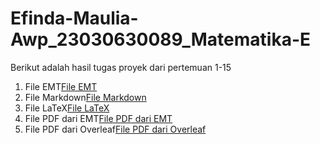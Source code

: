 # Efinda-Maulia-Awp_23030630089_Matematika-E
Berikut adalah hasil tugas proyek dari pertemuan 1-15
1. File EMT[File EMT](https://github.com/Efinda21/Efinda-Maulia-Awp_23030630089_Matematika-E/blob/03b77f5897a8881831af7f61164f04f4503b4ace/Efinda%20Maulia%20Awp_230630089_Proyek%20APLIKOM.en)
2. File Markdown[File Markdown](https://github.com/Efinda21/Efinda-Maulia-Awp_23030630089_Matematika-E/blob/dcfdfc3c56d054055aef6ee4151a17139bfeac8c/Efinda%20Maulia%20Awp_23030630089_Tugas%20Proyek%20APLIKOM.md.txt)
3. File LaTeX[File LaTeX]()
4. File PDF dari EMT[File PDF dari EMT]()
5. File PDF dari Overleaf[File PDF dari Overleaf]()
